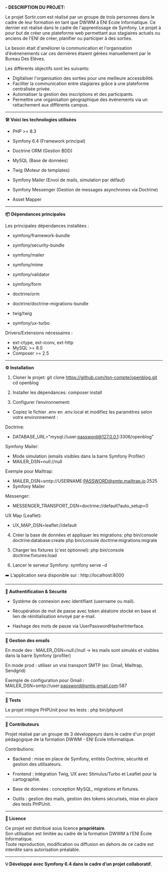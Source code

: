 
**- DESCRIPTION DU PROJET:**

Le projet Sortir.com est réalisé par un groupe de trois personnes dans le cadre de leur formation en tant que DWWM à ENI Ecole Informatique. 
Ce dernier est réalisé dans le cadre de l'apprentissage de Symfony.
Le projet à pour but de créer une plateforme web permettant aux stagiaires actuels ou anciens de l'ENI de créer, planifier ou participer à des sorties.

Le besoin était d'améliorer la communication et l'organisation d'évènenements car ces dernières étaient gérées manuellement par le Bureau Des Elèves.

Les différents objectifs sont les suivants:
  - Digitaliser l'organisation des sorties pour une meilleure accessibilité.
  - Faciliter la communication entre stagiaires grâce à une plateforme centralisée privée.
  - Automatiser la gestion des inscriptions et des participants.
  - Permettre une organisation géographique des événements via un rattachement aux différents campus.

---

**🛠️ Voici les technologies utilisées**

- PHP >= 8.3

- Symfony 6.4 (Framework principal)

- Doctrine ORM (Gestion BDD)

- MySQL (Base de données)

- Twig (Moteur de templates)

- Symfony Mailer (Envoi de mails, simulation par défaut)

- Symfony Messenger (Gestion de messages asynchrones via Doctrine)

- Asset Mapper




---


**📦 Dépendances principales**

Les principales dépendances installées :

- symfony/framework-bundle

- symfony/security-bundle

- symfony/mailer

- symfony/mime

- symfony/validator

- symfony/form

- doctrine/orm

- doctrine/doctrine-migrations-bundle

- twig/twig

- symfony/ux-turbo




Drivers/Extensions nécessaires :
- ext-ctype, ext-iconv, ext-http
- MySQL >= 8.0
- Composer >= 2.5

---

**⚙️ Installation**

1. Cloner le projet:
git clone https://github.com/ton-compte/openblog.git
cd openblog

2. Installer les dépendances:
composer install

3. Configurer l’environnement:

- Copiez le fichier .env en .env.local et modifiez les paramètres selon votre environnement :

Doctrine:
- DATABASE_URL="mysql://user:password@127.0.0.1:3306/openblog"


Symfony Mailer:
- Mode simulation (emails visibles dans la barre Symfony Profiler)
- MAILER_DSN=null://null

Exemple pour Mailtrap:
- MAILER_DSN=smtp://USERNAME:PASSWORD@smtp.mailtrap.io:2525
- Symfony Mailer

Messenger:
- MESSENGER_TRANSPORT_DSN=doctrine://default?auto_setup=0

UX Map (Leaflet):
- UX_MAP_DSN=leaflet://default


4. Créer la base de données et appliquer les migrations:
php bin/console doctrine:database:create
php bin/console doctrine:migrations:migrate

5. Charger les fixtures (c'est optionnel):
php bin/console doctrine:fixtures:load

6. Lancer le serveur Symfony:
symfony serve -d

➡️ L’application sera disponible sur : http://localhost:8000

---

**🔐 Authentification & Sécurité**

- Système de connexion avec identifiant (username ou mail).

- Récupération de mot de passe avec token aléatoire stocké en base et lien de réinitialisation envoyé par e-mail.

- Hashage des mots de passe via UserPasswordHasherInterface.

---

**📧 Gestion des emails**

En mode dev : MAILER_DSN=null://null → les mails sont simulés et visibles dans la barre Symfony (profiler)

En mode prod : utiliser un vrai transport SMTP (ex: Gmail, Mailtrap, Sendgrid)

Exemple de configuration pour Gmail :
MAILER_DSN=smtp://user:password@smtp.gmail.com:587

---

**🧪 Tests**

Le projet intègre PHPUnit pour les tests :
php bin/phpunit

---

**👥 Contributeurs**

Projet réalisé par un groupe de 3 développeurs dans le cadre d'un projet pédagogique de la formation DWWM - ENI École Informatique.


Contributions:

- Backend : mise en place de Symfony, entités Doctrine, sécurité et gestion des utilisateurs.

- Frontend : intégration Twig, UX avec Stimulus/Turbo et Leaflet pour la cartographie.

- Base de données : conception MySQL, migrations et fixtures.

- Outils : gestion des mails, gestion des tokens sécurisés, mise en place des tests PHPUnit.

--- 

**📄 Licence**

Ce projet est distribué sous licence **propriétaire**.  
Son utilisation est limitée au cadre de la formation DWWM à l’ENI École Informatique.  
Toute reproduction, modification ou diffusion en dehors de ce cadre est interdite sans autorisation préalable.

---

**💡 Développé avec Symfony 6.4 dans le cadre d’un projet collaboratif.**
